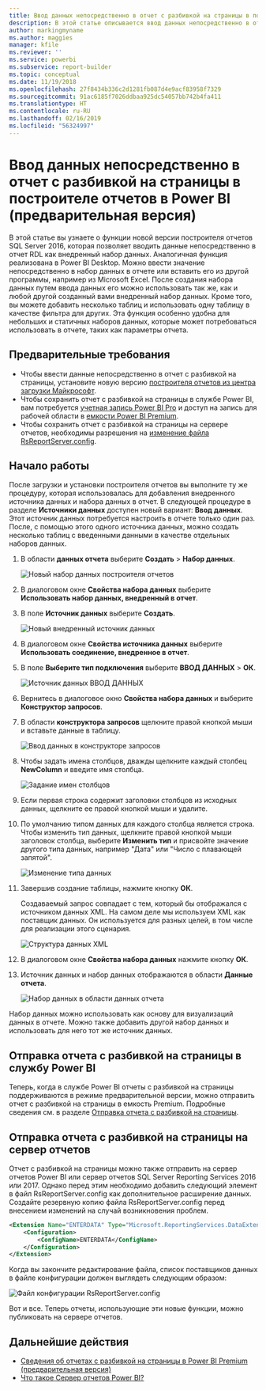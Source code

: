 ```yaml
---
title: Ввод данных непосредственно в отчет с разбивкой на страницы в построителе отчетов (предварительная версия)
description: В этой статье описывается ввод данных непосредственно в отчет с разбивкой на страницы в построителе отчетов.
author: markingmyname
ms.author: maggies
manager: kfile
ms.reviewer: ''
ms.service: powerbi
ms.subservice: report-builder
ms.topic: conceptual
ms.date: 11/19/2018
ms.openlocfilehash: 27f8434b336c2d1281fb087d4e9acf83958f7329
ms.sourcegitcommit: 91ac6185f7026ddbaa925dc54057bb742b4fa411
ms.translationtype: HT
ms.contentlocale: ru-RU
ms.lasthandoff: 02/16/2019
ms.locfileid: "56324997"
---
```

# <a name="enter-data-directly-in-a-paginated-report-in-report-builder-preview---power-bi"></a>Ввод данных непосредственно в отчет с разбивкой на страницы в построителе отчетов в Power BI (предварительная версия)

В этой статье вы узнаете о функции новой версии построителя отчетов SQL Server 2016, которая позволяет вводить данные непосредственно в отчет RDL как внедренный набор данных.  Аналогичная функция реализована в Power BI Desktop. Можно ввести значение непосредственно в набор данных в отчете или вставить его из другой программы, например из Microsoft Excel. После создания набора данных путем ввода данных его можно использовать так же, как и любой другой созданный вами внедренный набор данных. Кроме того, вы можете добавить несколько таблиц и использовать одну таблицу в качестве фильтра для других. Эта функция особенно удобна для небольших и статичных наборов данных, которые может потребоваться использовать в отчете, таких как параметры отчета.
 
## <a name="prerequisites"></a>Предварительные требования

- Чтобы ввести данные непосредственно в отчет с разбивкой на страницы, установите новую версию [построителя отчетов из центра загрузки Майкрософт](https://www.microsoft.com/download/details.aspx?id=53613). 
- Чтобы сохранить отчет с разбивкой на страницы в службе Power BI, вам потребуется [учетная запись Power BI Pro](service-self-service-signup-for-power-bi.md) и доступ на запись для рабочей области в [емкости Power BI Premium](service-premium.md).
- Чтобы сохранить отчет с разбивкой на страницы на сервере отчетов, необходимы разрешения на [изменение файла RsReportServer.config](#upload-the-paginated-report-to-a-report-server).

## <a name="get-started"></a>Начало работы

После загрузки и установки построителя отчетов вы выполните ту же процедуру, которая использовалась для добавления внедренного источника данных и набора данных в отчет. В следующей процедуре в разделе **Источники данных** доступен новый вариант: **Ввод данных**.  Этот источник данных потребуется настроить в отчете только один раз. После, с помощью этого одного источника данных, можно создать несколько таблиц с введенными данными в качестве отдельных наборов данных.

1. В области **данных отчета** выберите **Создать** > **Набор данных**.

    ![Новый набор данных построителя отчетов](media/paginated-reports-enter-data/paginated-new-dataset.png)

1. В диалоговом окне **Свойства набора данных** выберите **Использовать набор данных, внедренный в отчет**.

1. В поле **Источник данных** выберите **Создать**.

    ![Новый внедренный источник данных](media/paginated-reports-enter-data/paginated-new-data-source.png)

1. В диалоговом окне **Свойства источника данных** выберите **Использовать соединение, внедренное в отчет**.
2. В поле **Выберите тип подключения** выберите **ВВОД ДАННЫХ** > **ОК**.

    ![Источник данных ВВОД ДАННЫХ](media/paginated-reports-enter-data/paginated-data-source-properties-enter-data.png)

1. Вернитесь в диалоговое окно **Свойства набора данных** и выберите **Конструктор запросов**.
2. В области **конструктора запросов** щелкните правой кнопкой мыши и вставьте данные в таблицу.

    ![Ввод данных в конструкторе запросов](media/paginated-reports-enter-data/paginated-enter-data.png)

1. Чтобы задать имена столбцов, дважды щелкните каждый столбец **NewColumn** и введите имя столбца.

    ![Задание имен столбцов](media/paginated-reports-enter-data/paginated-column-name.png)

1. Если первая строка содержит заголовки столбцов из исходных данных, щелкните ее правой кнопкой мыши и удалите.
    
9. По умолчанию типом данных для каждого столбца является строка. Чтобы изменить тип данных, щелкните правой кнопкой мыши заголовок столбца, выберите **Изменить тип** и присвойте значение другого типа данных, например "Дата" или "Число с плавающей запятой".

    ![Изменение типа данных](media/paginated-reports-enter-data/paginated-data-type.png)

1. Завершив создание таблицы, нажмите кнопку **ОК**.  

    Создаваемый запрос совпадает с тем, который бы отображался с источником данных XML. На самом деле мы используем XML как поставщик данных.  Он используется для разных целей, в том числе для реализации этого сценария.

    ![Структура данных XML](media/paginated-reports-enter-data/paginated-xml-data.png)

12. В диалоговом окне **Свойства набора данных** нажмите кнопку **ОК**.

13. Источник данных и набор данных отображаются в области **Данные отчета**.

    ![Набор данных в области данных отчета](media/paginated-reports-enter-data/paginated-report-data-pane.png)

Набор данных можно использовать как основу для визуализаций данных в отчете. Можно также добавить другой набор данных и использовать для него тот же источник данных.

## <a name="upload-the-paginated-report-to-the-power-bi-service"></a>Отправка отчета с разбивкой на страницы в службу Power BI

Теперь, когда в службе Power BI отчеты с разбивкой на страницы поддерживаются в режиме предварительной версии, можно отправить отчет с разбивкой на страницы в емкость Premium. Подробные сведения см. в разделе [Отправка отчета с разбивкой на страницы](paginated-reports-save-to-power-bi-service.md#upload-a-paginated-report).

## <a name="upload-the-paginated-report-to-a-report-server"></a>Отправка отчета с разбивкой на страницы на сервер отчетов

Отчет с разбивкой на страницы можно также отправить на сервер отчетов Power BI или сервер отчетов SQL Server Reporting Services 2016 или 2017. Однако перед этим необходимо добавить следующий элемент в файл RsReportServer.config как дополнительное расширение данных. Создайте резервную копию файла RsReportServer.config перед внесением изменений на случай возникновения проблем.

```xml
<Extension Name="ENTERDATA" Type="Microsoft.ReportingServices.DataExtensions.XmlDPConnection,Microsoft.ReportingServices.DataExtensions">
    <Configuration>
        <ConfigName>ENTERDATA</ConfigName>
    </Configuration>
</Extension>
```

Когда вы закончите редактирование файла, список поставщиков данных в файле конфигурации должен выглядеть следующим образом:

![Файл конфигурации RsReportServer.config](media/paginated-reports-enter-data/paginated-rsreportserver-config-file.png)

Вот и все. Теперь отчеты, использующие эти новые функции, можно публиковать на сервере отчетов.

## <a name="next-steps"></a>Дальнейшие действия

- [Сведения об отчетах с разбивкой на страницы в Power BI Premium (предварительная версия)](paginated-reports-report-builder-power-bi.md)
- [Что такое Сервер отчетов Power BI?](report-server/get-started.md)
